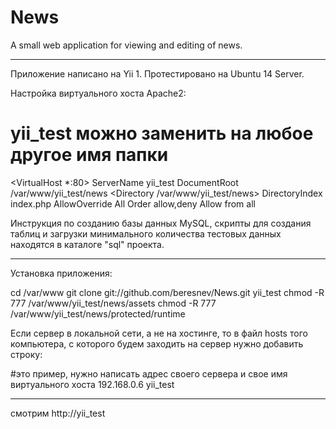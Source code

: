 # News
A small web application for viewing and editing of news.

-------------------------------------------------------

Приложение написано на Yii 1.
Протестировано на Ubuntu 14 Server.

Настройка виртуального хоста Apache2:

# yii_test можно заменить на любое другое имя папки
<VirtualHost *:80>
    ServerName yii_test
    DocumentRoot /var/www/yii_test/news
    <Directory /var/www/yii_test/news>
        DirectoryIndex index.php
        AllowOverride All
        Order allow,deny
        Allow from all
    </Directory>
</VirtualHost>

Инструкция по созданию базы данных MySQL, 
скрипты для создания таблиц и загрузки минимального количества 
тестовых данных находятся в каталоге "sql" проекта.

------------------------------------------------------

Установка приложения:

cd /var/www
git clone git://github.com/beresnev/News.git yii_test
chmod -R 777 /var/www/yii_test/news/assets
chmod -R 777 /var/www/yii_test/news/protected/runtime

Если сервер в локальной сети, а не на хостинге, то в файл hosts того компьютера, 
с которого будем заходить на сервер нужно добавить строку:

#это пример, нужно написать адрес своего сервера и свое имя виртуального хоста
192.168.0.6   yii_test

------------------------------------------------------

смотрим
http://yii_test
